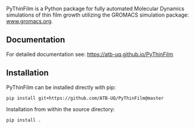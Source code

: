 PyThinFilm is a Python package for fully automated Molecular Dynamics simulations
of thin film growth utilizing the GROMACS simulation package: www.gromacs.org.

## Documentation
For detailed documentation see: https://atb-uq.github.io/PyThinFilm

## Installation

PyThinFilm can be installed directly with pip:

```pip install git+https://github.com/ATB-UQ/PyThinFilm@master```

Installation from within the source directory:

```pip install .```

